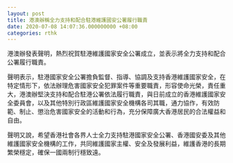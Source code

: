 ```yaml
---
layout: post
title: 港澳辦稱全力支持和配合駐港維護國安公署履行職責
date: 2020-07-08 14:07:36.000000000 +08:00
categories: rthk
---
```


港澳辦發表聲明，熱烈祝賀駐港維護國家安全公署成立，並表示將全力支持和配合公署履行職責。

聲明表示，駐港國家安全公署擔負監督、指導、協調及支持香港維護國家安全，在特定情形下，依法辦理危害國家安全犯罪案件等重要職責，形容使命光榮，責任重大，港澳辦堅決支持和配合駐港公署依法履行職責，與日前成立的香港維護國家安全委員會，以及其他特別行政區維護國家安全機構各司其職，通力協作，有效防範、制止、懲治危害國家安全的活動和行為，充分保障廣大香港居民的合法權益和自由。

聲明又說，希望香港社會各界人士全力支持駐港國家安全公署、香港國安委及其他維護國家安全機構的工作，共同維護國家主權、安全及發展利益，維護香港的長期繁榮穩定，確保一國兩制行穩致遠。
